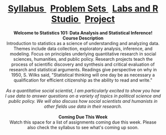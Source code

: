 <header>
  <h1> <a href="Syllabus.html"> Syllabus </a>&nbsp; <a href="ProblemSets.html"> Problem Sets </a> &nbsp; <a href="LabsRStudio.html">Labs and R Studio </a> &nbsp; <a href="Project.html"> Project</a> </h1>
  <nav>
 <header>
   <b>Welcome to Statistics 101: Data Analysis and Statistical Inference!</b>
   <br>
   <b> Course Description</b>
    <br> 
   Introduction to statistics as a science of understanding and analyzing data. Themes include data collection, exploratory analysis,         inference, and modeling. Focus on principles underlying quantitative research in social sciences, humanities, and public policy. Research   projects teach the process of scientific discovery and synthesis and critical evaluation of research and statistical arguments. Readings   give perspective on why in 1950, S. Wilks said, "Statistical thinking will one day be as necessary a qualification for efficient           citizenship as the ability to read and write." 
  <br>
  <br>
  <i>As a quantitative social scientist, I am particularly excited to show you how I use data to answer questions on a variety of topics in   political science and public policy. We will also discuss how social scientists and humanists in other fields use data in their research.   </i>
   <br>
   <br>
   <b> Coming Due This Week</b> <br>
   Watch this space for a list of assignments coming due this week. Please also check the syllabus to see what's coming up soon.
   <br>
